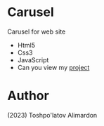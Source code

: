 # Carusel
Carusel for web site

- Html5
- Css3 
- JavaScript
- Can you view my [project](https://toshpulatovalimardon.github.io/To_Do_List/)

# Author 
(2023) Toshpo'latov Alimardon
